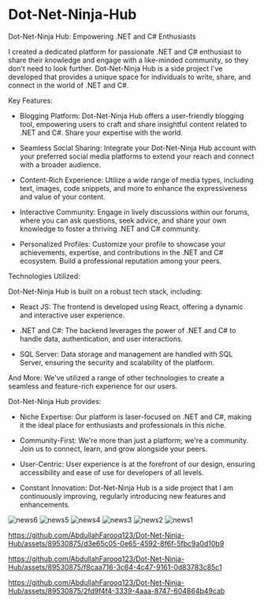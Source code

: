 # Dot-Net-Ninja-Hub

Dot-Net-Ninja Hub: Empowering .NET and C# Enthusiasts

I created a dedicated platform for passionate .NET and C# enthusiast to share their knowledge and engage with a like-minded community, so they don't need to look further. Dot-Net-Ninja Hub is a side project I've developed that provides a unique space for individuals to write, share, and connect in the world of .NET and C#.

Key Features:

- Blogging Platform: Dot-Net-Ninja Hub offers a user-friendly blogging tool, empowering users to craft and share insightful content related to .NET and C#. Share your expertise with the world.

- Seamless Social Sharing: Integrate your Dot-Net-Ninja Hub account with your preferred social media platforms to extend your reach and connect with a broader audience.

- Content-Rich Experience: Utilize a wide range of media types, including text, images, code snippets, and more to enhance the expressiveness and value of your content.

- Interactive Community: Engage in lively discussions within our forums, where you can ask questions, seek advice, and share your own knowledge to foster a thriving .NET and C# community.

- Personalized Profiles: Customize your profile to showcase your achievements, expertise, and contributions in the .NET and C# ecosystem. Build a professional reputation among your peers.

Technologies Utilized:

Dot-Net-Ninja Hub is built on a robust tech stack, including:

- React JS: The frontend is developed using React, offering a dynamic and interactive user experience.

- .NET and C#: The backend leverages the power of .NET and C# to handle data, authentication, and user interactions.

- SQL Server: Data storage and management are handled with SQL Server, ensuring the security and scalability of the platform.

And More: We've utilized a range of other technologies to create a seamless and feature-rich experience for our users.

Dot-Net-Ninja Hub provides:

- Niche Expertise: Our platform is laser-focused on .NET and C#, making it the ideal place for enthusiasts and professionals in this niche.

- Community-First: We're more than just a platform; we're a community. Join us to connect, learn, and grow alongside your peers.

- User-Centric: User experience is at the forefront of our design, ensuring accessibility and ease of use for developers of all levels.

- Constant Innovation: Dot-Net-Ninja Hub is a side project that I am continuously improving, regularly introducing new features and enhancements.


![news6](https://github.com/AbdullahFarooq123/Dot-Net-Ninja-Hub/assets/89530875/9266a317-2958-4460-bd67-6d0bf12ca784)
![news5](https://github.com/AbdullahFarooq123/Dot-Net-Ninja-Hub/assets/89530875/ba89007a-7dd7-4899-89f8-aa6876c9ae0f)
![news4](https://github.com/AbdullahFarooq123/Dot-Net-Ninja-Hub/assets/89530875/3a8ff6f0-6ae2-45d2-a025-5362f50be062)
![news3](https://github.com/AbdullahFarooq123/Dot-Net-Ninja-Hub/assets/89530875/0606f0d5-60e2-4e3a-adac-1f92443e8213)
![news2](https://github.com/AbdullahFarooq123/Dot-Net-Ninja-Hub/assets/89530875/a72eecc7-2538-40eb-8e5f-b309a7d14768)
![news1](https://github.com/AbdullahFarooq123/Dot-Net-Ninja-Hub/assets/89530875/236c3800-637a-4985-812a-a0c3aeb5a87c)




https://github.com/AbdullahFarooq123/Dot-Net-Ninja-Hub/assets/89530875/d3e65c05-0e65-4592-8f6f-5fbc9a0d10b9



https://github.com/AbdullahFarooq123/Dot-Net-Ninja-Hub/assets/89530875/f8caa716-3c64-4c47-9161-0d83783c85c1



https://github.com/AbdullahFarooq123/Dot-Net-Ninja-Hub/assets/89530875/2fd9f4f4-3339-4aaa-8747-604864b49cab






